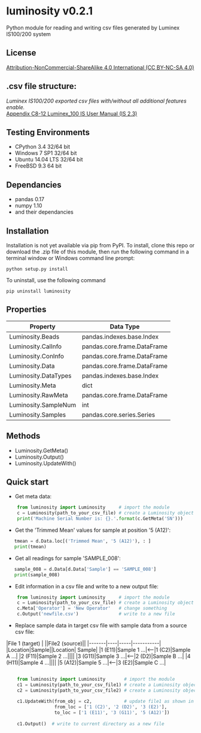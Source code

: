 # luminosity v0.2.1

Python module for reading and writing csv files generated by Luminex IS100/200 system<br>
## License ##
<a href="https://creativecommons.org/licenses/by-nc-sa/4.0/">Attribution-NonCommercial-ShareAlike 4.0 International (CC BY-NC-SA 4.0)</a>


## .csv file structure: ##
_Luminex IS100/200 exported csv files with/without all additional features enable._<br>
<a href="http://www.appliedcytometry.com/Technotes/System_Operation/Technote_32/Luminex_100_IS_User_Manual_(IS2.3).pdf">Appendix C8-12 Luminex_100 IS User Manual (IS 2.3)</a>

## Testing Environments ##
* CPython 3.4 32/64 bit<br>
* Windows 7 SP1 32/64 bit<br>
* Ubuntu 14.04 LTS 32/64 bit<br>
* FreeBSD 9.3 64 bit<br>

## Dependancies
* pandas 0.17
* numpy 1.10
* and their dependancies

## Installation ##
Installation is not yet available via pip from PyPI. To install, clone this repo or download the .zip file of this module, then run the following command in a terminal window or Windows command line prompt:

```
python setup.py install
```

To uninstall, use the following command

```
pip uninstall luminosity
```

## Properties ##

| Property|Data Type|
|------|-------|
| Luminosity.Beads | pandas.indexes.base.Index|
| Luminosity.CalInfo|pandas.core.frame.DataFrame|
| Luminosity.ConInfo|pandas.core.frame.DataFrame|
| Luminosity.Data|pandas.core.frame.DataFrame|
| Luminosity.DataTypes|pandas.indexes.base.Index|
| Luminosity.Meta|dict|
| Luminosity.RawMeta|pandas.core.frame.DataFrame|
| Luminosity.SampleNum|int|
| Luminosity.Samples|pandas.core.series.Series|

## Methods ##

* Luminosity.GetMeta()
* Luminosity.Output()
* Luminosity.UpdateWith()

## Quick start ##
* Get meta data:
```python
    from luminosity import Luminosity     # import the module
	c = Luminosity(path_to_your_csv_file) # create a Luminosity object
    print('Machine Serial Number is: {}.'.format(c.GetMeta('SN')))
```

* Get the 'Trimmed Mean' values for sample at position '5 (A12)':
```python
   tmean = d.Data.loc[('Trimmed Mean', '5 (A12)'), : ]
   print(tmean)
```

* Get all readings for sample 'SAMPLE_008':
```python
   sample_008 = d.Data[d.Data['Sample'] == 'SAMPLE_008']
   print(sample_008)
```

* Edit information in a csv file and write to a new output file:
```python
    from luminosity import Luminosity     # import the module
	c = Luminosity(path_to_your_csv_file) # create a Luminosity object
    c.Meta['Operator'] = 'New Operator'   # change something
    c.Output('newfile.csv')               # write to a new file
```

* Replace sample data in target csv file with sample data from a source csv file:

|File 1 (target) | ||File2 (source)||
|-------|----|-----|-----------|
|Location|Sample||Location|	Sample|
|1 (E11)|Sample 1 ...|<--|1 (C2)|Sample A ...|
|2 (F11)|Sample 2 ...||||
|3 (G11)|Sample 3 ...|<--|2 (D2)|Sample B ...|
|4 (H11)|Sample 4 ...||||
|5 (A12)|Sample 5 ...|<--|3 (E2)|Sample C ...|

```python
    
    from luminosity import Luminosity       # import the module
	c1 = Luminosity(path_to_your_csv_file1) # create a Luminosity object 1
    c2 = Luminosity(path_to_your_csv_file2) # create a Luminosity object 2
    
    c1.UpdateWith(from_obj = c2,            # update file1 as shown in above table
                  from_loc = ['1 (C2)', '2 (D2)', '3 (E2)'], 
                  to_loc = ['1 (E11)', '3 (G11)', '5 (A12)'])
                  
    c1.Output()  # write to current directory as a new file
```